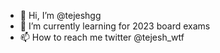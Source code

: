 - 👋 Hi, I’m @tejeshgg
- 🌱 I’m currently learning for 2023 board exams
- 📫 How to reach me twitter @tejesh_wtf

<!---
tejeshgg/tejeshgg is a ✨ special ✨ repository because its `README.md` (this file) appears on your GitHub profile.
You can click the Preview link to take a look at your changes.
--->
